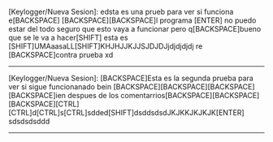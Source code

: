 [Keylogger/Nueva Sesion]:
edsta es una prueb para ver si funciona e[BACKSPACE] [BACKSPACE][BACKSPACE]l programa [ENTER]
no puedo estar del todo seguro que esto vaya a funcionar pero q[BACKSPACE]bueno que se le va a hacer[SHIFT] esta es [SHIFT]UMAaasaLL[SHIFT]KHJHJJKJJSJDJDJjdjdjdjdj re [BACKSPACE]contra prueba xd
_________________________
[Keylogger/Nueva Sesion]:
[BACKSPACE]Esta es la segunda prueba para ver si sigue funcionanado bein [BACKSPACE][BACKSPACE][BACKSPACE][BACKSPACE]ien despues de los comentarrios[BACKSPACE][BACKSPACE][BACKSPACE][CTRL][CTRL]d[CTRL]s[CTRL]sdded[SHIFT]dsddsdsdJKJKKJKJKJK[ENTER]
sdsdsdsddd
_________________________
